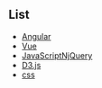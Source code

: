 ## List

- [Angular][]
- [Vue][]
- [JavaScriptNjQuery][]
- [D3.js][]
- [css][]

[css]: https://github.com/minw1540/TIL/tree/master/css

[JavaScriptNjQuery]: https://github.com/minw1540/TIL/tree/master/JavaScriptNjQuery

[Angular]: https://github.com/minw1540/TIL/tree/master/Angular

[D3.js]: https://github.com/minw1540/TIL/tree/master/D3

[Vue]: https://github.com/minw1540/TIL/tree/master/Vue